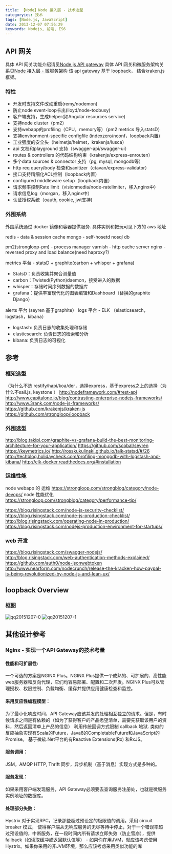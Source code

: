 ```yaml
---
title: 【Node】Node 接入层 - 技术选型
categoryies: 技术
tags: [Node.js, JavaScript]
date: 2013-12-07 07:56:29
keywords: Nodejs, 前端, ES6
---
```



## API 网关

具体 API 网关功能介绍请见[Node.js API gateway](https://github.com/gf-rd/blog/issues/3)
具体 API 网关和微服务架构关系见[Node 接入层 - 微服务架构](https://github.com/gf-rd/blog/issues/10)
该 api gateway 基于 loopback， 结合kraken.js框架。

### 特性
- 开发时支持文件改动重启(remy/nodemon)
- 防止node event-loop卡出(lloyd/node-toobusy)
- 客户端支持，生成helper(如Angular resources service)
- 支持node cluster（pm2）
- 支持webapp的profiling（CPU，memory等）（pm2 metrics 导入statsD）
- 支持environment-specific configfile (indexzero/nconf，loopback内置)
- 工业强度的安全头（helmetjs/helmet，krakenjs/lusca）
- api 文档和playground 支持（swagger-api/swagger-ui）
- routes & controllers 的代码结构约束（krakenjs/express-enrouten） 
- 多个data sources & connector 支持（pg, mysql, mongodb等）
- http req query/body 检查和sanitizer（ctavan/express-validator）
- 接口支持精细化ACL控制（loopback内置）
- configured middleware setup（loopback内置）
- 请求频率控制Rate limit（visionmedia/node-ratelimiter，移入nginx中）
- 请求信息log（morgan，移入nginx中）
- 认证授权系统（oauth, cookie, jwt支持)


### 外围系统
外围系统通过 docker 镜像和容器提供服务. 具体实例和把玩可见下方的 aws 地址

redis - data & session cache
mongo - self-hosetd nosql db

pm2(strongloop-pm) - process manager
varnish - http cache server
nginx - reversed proxy and load balance(need haproxy?)

metrics 平台 - statsD + graphite(carbon + whisper + grafana)
- StatsD：负责收集并聚合测量值
- carbon：Twisted(Python)daemon，接受进入的数据
- whisper：存储时间序列数据的数据库
- grafana：提供丰富现代化的图表编辑和Dashboard（替换的graphite Django）

alerts 平台 (seyren 基于graphite）
logs 平台 - ELK （elasticsearch，logstash，kibana）
- logstash: 负责日志的收集处理和存储
- elasticsearch: 负责日志的检索和分析
- kibana: 负责日志的可视化

## 参考
### 框架选型
（为什么不选 restify/hapi/koa/der，选择express，基于express之上的选择（为什么不sail.js, keystone ）
http://nodeframework.com/#rest-api
http://www.capitalone.io/blog/contrasting-enterprise-nodejs-frameworks/
http://www.3rank.com/node-js-frameworks/
https://github.com/krakenjs/kraken-js
https://github.com/strongloop/loopback

### 外围选型
http://blog.takipi.com/graphite-vs-grafana-build-the-best-monitoring-architecture-for-your-application/
https://github.com/scobal/seyren
https://keymetrics.io/
http://rosskukulinski.github.io/talk-statsd/#/26
http://techblog.holidaycheck.com/profiling-mongodb-with-logstash-and-kibana/
http://elk-docker.readthedocs.org/#installation

### 运维性能
node webapp 的 运维
https://strongloop.com/strongblog/category/node-devops/
node 性能优化
https://strongloop.com/strongblog/category/performance-tip/

https://blog.risingstack.com/node-js-security-checklist/
https://blog.risingstack.com/node-js-production-checklist/
http://blog.risingstack.com/operating-node-in-production/
https://blog.risingstack.com/nodejs-production-environment-for-startups/

### web 开发
https://blog.risingstack.com/swagger-nodejs/
http://blog.risingstack.com/web-authentication-methods-explained/
https://github.com/auth0/node-jsonwebtoken
http://www.nearform.com/nodecrunch/release-the-kracken-how-paypal-is-being-revolutionized-by-node-js-and-lean-ux/


## loopback Overview

### 框图
![qq20151207-0](https://cloud.githubusercontent.com/assets/697853/11617734/b8c758e4-9ccd-11e5-9e35-4b7706070d67.png)
![qq20151207-1](https://cloud.githubusercontent.com/assets/697853/11617735/b8c7a75e-9ccd-11e5-831e-a2840b0b332e.png)


## 其他设计参考

### Nginx - 实现一个API Gateway的技术考量

#### 性能和可扩展性:
一个可选的方案是NGINX Plus。NGINX Plus提供一个成熟的、可扩展的、高性能web服务器和反向代理，它们均容易部署、配置和二次开发。NGINX Plus可以管理授权、权限控制、负载均衡、缓存并提供应用健康检查和监控。

#### 采用反应性编程模型：
为了最小化响应时间，API Gateway应该并发的处理相互独立的请求。但是，有时候请求之间是有依赖的（如为了获得客户的产品愿望清单，需要先获取该用户的资料，然后返回清单上产品的信息）
利用传统回调方式限制 callback 地狱.
类似的反应抽象实现有Scala的Future，Java8的CompletableFuture和JavaScript的Promise。
基于微软.Net平台的有Reactive Extensions(Rx) 和RxJS。

#### 服务调用：
JSM，AMQP
HTTP, Thrift
同步，异步机制（基于消息）实现方式是多种的。

#### 服务发现：
如果采用客户端发现服务，API Gateway必须要去查询服务注册处，也就是微服务实例地址的数据库。

#### 处理部分失败：
Hystrix 对于实现RPC，记录那些超过预设定的极限值的调用。采用 circuit breaker 模式， 使得客户端从无响应服务的无尽等待中停止，对于一个错误率超过预设值的，中断服务，在一段时间内所有请求立即失效（防止雪崩），提供fallback（如读取缓冲或返回默认值等） - 如果你在用JVM，就应该考虑使用Hystrix。如果你采用的非JVM环境，那么应该考虑采用类似功能的库


